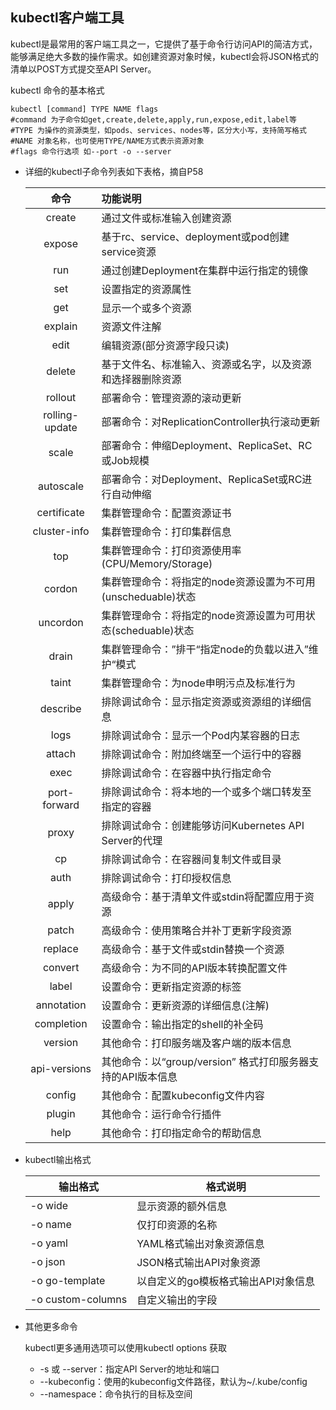 ## kubectl客户端工具

kubectl是最常用的客户端工具之一，它提供了基于命令行访问API的简洁方式，能够满足绝大多数的操作需求。如创建资源对象时候，kubectl会将JSON格式的清单以POST方式提交至API Server。

kubectl 命令的基本格式

```
kubectl [command] TYPE NAME flags
#command 为子命令如get,create,delete,apply,run,expose,edit,label等
#TYPE 为操作的资源类型，如pods、services、nodes等，区分大小写，支持简写格式
#NAME 对象名称，也可使用TYPE/NAME方式表示资源对象
#flags 命令行选项 如--port -o --server
```

- 详细的kubectl子命令列表如下表格，摘自P58

  |      命令      | 功能说明                                                     |
  | :------------: | :----------------------------------------------------------- |
  |     create     | 通过文件或标准输入创建资源                                   |
  |     expose     | 基于rc、service、deployment或pod创建service资源              |
  |      run       | 通过创建Deployment在集群中运行指定的镜像                     |
  |      set       | 设置指定的资源属性                                           |
  |      get       | 显示一个或多个资源                                           |
  |    explain     | 资源文件注解                                                 |
  |      edit      | 编辑资源(部分资源字段只读)                                   |
  |     delete     | 基于文件名、标准输入、资源或名字，以及资源和选择器删除资源   |
  |    rollout     | 部署命令：管理资源的滚动更新                                 |
  | rolling-update | 部署命令：对ReplicationController执行滚动更新                |
  |     scale      | 部署命令：伸缩Deployment、ReplicaSet、RC或Job规模            |
  |   autoscale    | 部署命令：对Deployment、ReplicaSet或RC进行自动伸缩           |
  |  certificate   | 集群管理命令：配置资源证书                                   |
  |  cluster-info  | 集群管理命令：打印集群信息                                   |
  |      top       | 集群管理命令：打印资源使用率(CPU/Memory/Storage)             |
  |     cordon     | 集群管理命令：将指定的node资源设置为不可用(unscheduable)状态 |
  |    uncordon    | 集群管理命令：将指定的node资源设置为可用状态(scheduable)状态 |
  |     drain      | 集群管理命令：”排干“指定node的负载以进入”维护“模式           |
  |     taint      | 集群管理命令：为node申明污点及标准行为                       |
  |    describe    | 排除调试命令：显示指定资源或资源组的详细信息                 |
  |      logs      | 排除调试命令：显示一个Pod内某容器的日志                      |
  |     attach     | 排除调试命令：附加终端至一个运行中的容器                     |
  |      exec      | 排除调试命令：在容器中执行指定命令                           |
  |  port-forward  | 排除调试命令：将本地的一个或多个端口转发至指定的容器         |
  |     proxy      | 排除调试命令：创建能够访问Kubernetes API Server的代理        |
  |       cp       | 排除调试命令：在容器间复制文件或目录                         |
  |      auth      | 排除调试命令：打印授权信息                                   |
  |     apply      | 高级命令：基于清单文件或stdin将配置应用于资源                |
  |     patch      | 高级命令：使用策略合并补丁更新字段资源                       |
  |    replace     | 高级命令：基于文件或stdin替换一个资源                        |
  |    convert     | 高级命令：为不同的API版本转换配置文件                        |
  |     label      | 设置命令：更新指定资源的标签                                 |
  |   annotation   | 设置命令：更新资源的详细信息(注解)                           |
  |   completion   | 设置命令：输出指定的shell的补全码                            |
  |    version     | 其他命令：打印服务端及客户端的版本信息                       |
  |  api-versions  | 其他命令：以“group/version” 格式打印服务器支持的API版本信息  |
  |     config     | 其他命令：配置kubeconfig文件内容                             |
  |     plugin     | 其他命令：运行命令行插件                                     |
  |      help      | 其他命令：打印指定命令的帮助信息                             |

- kubectl输出格式

  | 输出格式          | 格式说明                            |
  | ----------------- | ----------------------------------- |
  | -o wide           | 显示资源的额外信息                  |
  | -o name           | 仅打印资源的名称                    |
  | -o yaml           | YAML格式输出对象资源信息            |
  | -o json           | JSON格式输出API对象资源             |
  | -o go-template    | 以自定义的go模板格式输出API对象信息 |
  | -o custom-columns | 自定义输出的字段                    |

- 其他更多命令

  kubectl更多通用选项可以使用kubectl options 获取

  - -s 或 --server：指定API Server的地址和端口
  - --kubeconfig：使用的kubeconfig文件路径，默认为~/.kube/config
  - --namespace：命令执行的目标及空间